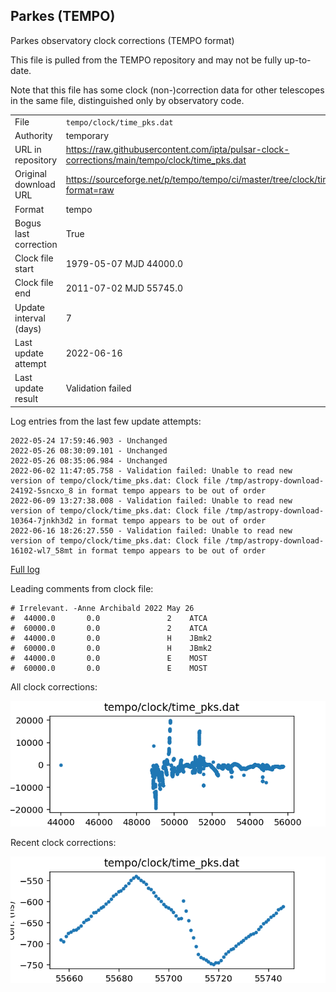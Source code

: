 
## Parkes (TEMPO)

Parkes observatory clock corrections (TEMPO format)

This file is pulled from the TEMPO repository and may not be fully up-to-date.

Note that this file has some clock (non-)correction data for other telescopes
in the same file, distinguished only by observatory code.

|     |     |
|:--- |:--- |
| File | `tempo/clock/time_pks.dat` |
| Authority | temporary |
| URL in repository | <https://raw.githubusercontent.com/ipta/pulsar-clock-corrections/main/tempo/clock/time_pks.dat> |
| Original download URL | <https://sourceforge.net/p/tempo/tempo/ci/master/tree/clock/time_pks.dat?format=raw> |
| Format | tempo |
| Bogus last correction | True |
| Clock file start | 1979-05-07 MJD 44000.0 |
| Clock file end | 2011-07-02 MJD 55745.0 |
| Update interval (days) | 7 |
| Last update attempt | 2022-06-16 |
| Last update result | Validation failed |

Log entries from the last few update attempts:
```
2022-05-24 17:59:46.903 - Unchanged
2022-05-26 08:30:09.101 - Unchanged
2022-05-26 08:35:06.984 - Unchanged
2022-06-02 11:47:05.758 - Validation failed: Unable to read new version of tempo/clock/time_pks.dat: Clock file /tmp/astropy-download-24192-5sncxo_8 in format tempo appears to be out of order
2022-06-09 13:27:38.008 - Validation failed: Unable to read new version of tempo/clock/time_pks.dat: Clock file /tmp/astropy-download-10364-7jnkh3d2 in format tempo appears to be out of order
2022-06-16 18:26:27.550 - Validation failed: Unable to read new version of tempo/clock/time_pks.dat: Clock file /tmp/astropy-download-16102-wl7_58mt in format tempo appears to be out of order
```
[Full log](https://raw.githubusercontent.com/ipta/pulsar-clock-corrections/main/log/tempo/clock/time_pks.dat.log)

Leading comments from clock file:

    # Irrelevant. -Anne Archibald 2022 May 26
    #  44000.0       0.0               2    ATCA
    #  60000.0       0.0               2    ATCA
    #  44000.0       0.0               H    JBmk2
    #  60000.0       0.0               H    JBmk2
    #  44000.0       0.0               E    MOST
    #  60000.0       0.0               E    MOST



All clock corrections:

![plot of all clock corrections](time_pks.dat.png "All corrections")

Recent clock corrections:

![plot of recent clock corrections](time_pks.dat.short.png "Recent corrections")

